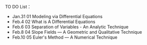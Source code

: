 TO DO List：  
+ Jan.31 01 Modeling via Differential Equations
+ Feb.4  02 What is A Differential Equations
+ Feb.6  03 Separation of Variables - An Analytic Technique  
+ Feb.8  04 Slope Fields — A Geometric and Qualitative Technique  
+ Feb.10 05 Euler's Method  — A Numerical Technique  